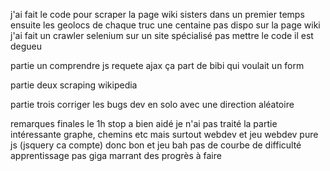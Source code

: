 j'ai fait le code pour scraper la page wiki
sisters dans un premier temps
ensuite les geolocs de chaque truc
une centaine pas dispo sur la page wiki
j'ai fait un crawler selenium sur un site spécialisé
pas mettre le code il est degueu

partie un
comprendre js
requete ajax
ça part de bibi qui voulait un form

partie deux 
scraping wikipedia

partie trois
corriger les bugs
dev en solo avec une direction aléatoire

remarques finales
le 1h stop a bien aidé
je n'ai pas traité la partie intéressante
graphe, chemins etc
mais surtout webdev et jeu
webdev pure js (jsquery ca compte)
donc bon
et jeu bah
pas de courbe de difficulté apprentissage
pas giga marrant
des progrès à faire
